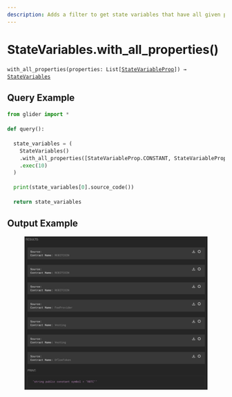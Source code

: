 ```yaml
---
description: Adds a filter to get state variables that have all given properties
---
```


# StateVariables.with\_all\_properties()

`with_all_properties(properties: List[`[`StateVariableProp`](../statevariableprop.md)`]) →` [`StateVariables`](./)

## Query Example

```python
from glider import *

def query():

  state_variables = (
    StateVariables()
    .with_all_properties([StateVariableProp.CONSTANT, StateVariableProp.PUBLIC])
    .exec(10)
  )

  print(state_variables[0].source_code())

  return state_variables
```

## Output Example

<figure><img src="../../../../.gitbook/assets/image (1) (1) (1) (1) (1) (1) (1) (1) (1) (1) (1) (1) (1) (1) (1) (1) (1) (1) (1) (1) (1) (1) (1) (1) (1) (1) (1) (1) (1) (1) (1) (1) (1) (1) (1) (1) (1) (1) (1) (1) (1) (1) (1) (1).png" alt=""><figcaption></figcaption></figure>

